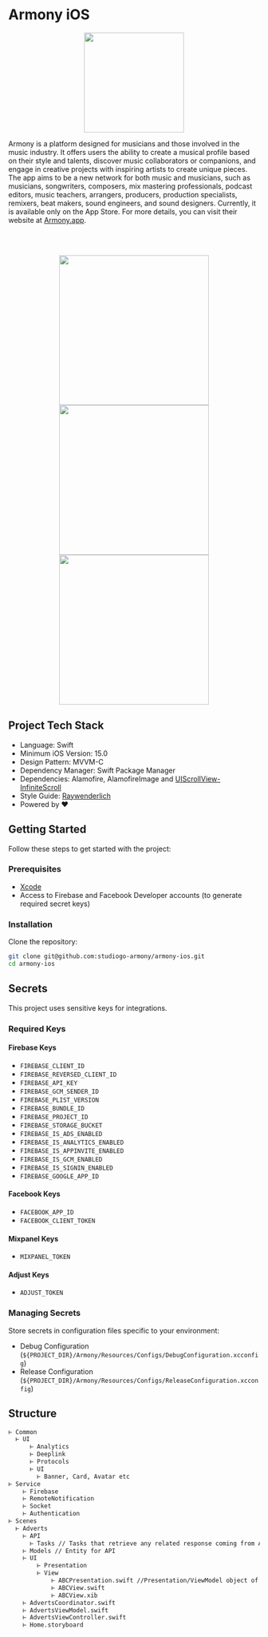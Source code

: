 # Armony iOS

<p align="center">
<img src="/screenshots/armony.png" width="200"/>
</p>

Armony is a platform designed for musicians and those involved in the music industry. It offers users the ability to create a musical profile based on their style and talents, discover music collaborators or companions, and engage in creative projects with inspiring artists to create unique pieces. The app aims to be a new network for both music and musicians, such as musicians, songwriters, composers, mix mastering professionals, podcast editors, music teachers, arrangers, producers, production specialists, remixers, beat makers, sound engineers, and sound designers. Currently, it is available only on the App Store. For more details, you can visit their website at [Armony.app](https://armony.app/).

<br/><br/>

<p align="center">
<img src="/screenshots/Home.png" width="300"/>
<img src="/screenshots/LiveChat.png" width="300"/>
<img src="/screenshots/Profile.png" width="300"/>
</p>

## Project Tech Stack
* Language: Swift
* Minimum iOS Version: 15.0
* Design Pattern: MVVM-C
* Dependency  Manager: Swift Package Manager
* Dependencies: Alamofire, AlamofireImage and [UIScrollView-InfiniteScroll](https://github.com/pronebird/UIScrollView-InfiniteScroll)
* Style Guide: [Raywenderlich](https://github.com/raywenderlich/swift-style-guide)
* Powered by ❤️

## Getting Started

Follow these steps to get started with the project:

### Prerequisites

- [Xcode](https://developer.apple.com/xcode/)
- Access to Firebase and Facebook Developer accounts (to generate required secret keys)

### Installation

Clone the repository:

```bash
git clone git@github.com:studiogo-armony/armony-ios.git
cd armony-ios
```

## Secrets

This project uses sensitive keys for integrations.

### Required Keys

#### Firebase Keys

- `FIREBASE_CLIENT_ID`
- `FIREBASE_REVERSED_CLIENT_ID`
- `FIREBASE_API_KEY`
- `FIREBASE_GCM_SENDER_ID`
- `FIREBASE_PLIST_VERSION`
- `FIREBASE_BUNDLE_ID`
- `FIREBASE_PROJECT_ID`
- `FIREBASE_STORAGE_BUCKET`
- `FIREBASE_IS_ADS_ENABLED`
- `FIREBASE_IS_ANALYTICS_ENABLED`
- `FIREBASE_IS_APPINVITE_ENABLED`
- `FIREBASE_IS_GCM_ENABLED`
- `FIREBASE_IS_SIGNIN_ENABLED`
- `FIREBASE_GOOGLE_APP_ID`

#### Facebook Keys

- `FACEBOOK_APP_ID`
- `FACEBOOK_CLIENT_TOKEN`

#### Mixpanel Keys

- `MIXPANEL_TOKEN`

#### Adjust Keys

- `ADJUST_TOKEN`

### Managing Secrets

Store secrets in configuration files specific to your environment:

- Debug Configuration (`${PROJECT_DIR}/Armony/Resources/Configs/DebugConfiguration.xcconfig`)
- Release Configuration (`${PROJECT_DIR}/Armony/Resources/Configs/ReleaseConfiguration.xcconfig`)

## Structure
```bash
⊢ Common
  ⊢ UI
      ⊢ Analytics
      ⊢ Deeplink
      ⊢ Protocols
      ⊢ UI
        ⊢ Banner, Card, Avatar etc
⊢ Service
    ⊢ Firebase
    ⊢ RemoteNotification
    ⊢ Socket
    ⊢ Authentication
⊢ Scenes
  ⊢ Adverts
    ⊢ API
      ⊢ Tasks // Tasks that retrieve any related response coming from API.
    ⊢ Models // Entity for API
    ⊢ UI
        ⊢ Presentation
        ⊢ View
            ⊢ ABCPresentation.swift //Presentation/ViewModel object of ABC
            ⊢ ABCView.swift
            ⊢ ABCView.xib
    ⊢ AdvertsCoordinator.swift
    ⊢ AdvertsViewModel.swift
    ⊢ AdvertsViewController.swift
    ⊢ Home.storyboard
```
